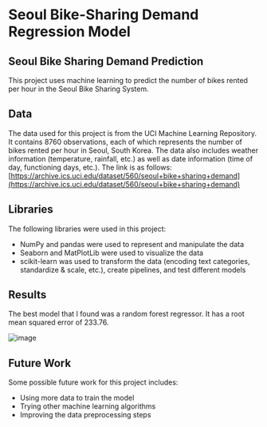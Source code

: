 # Seoul Bike-Sharing Demand Regression Model

## Seoul Bike Sharing Demand Prediction
This project uses machine learning to predict the number of bikes rented per hour in the Seoul Bike Sharing System.

## Data
The data used for this project is from the UCI Machine Learning Repository. It contains 8760 observations, each of which represents the number of bikes rented per hour in Seoul, South Korea. The data also includes weather information (temperature, rainfall, etc.) as well as date information (time of day, functioning days, etc.). The link is as follows: [https://archive.ics.uci.edu/dataset/560/seoul+bike+sharing+demand](https://archive.ics.uci.edu/dataset/560/seoul+bike+sharing+demand)

## Libraries
The following libraries were used in this project:
- NumPy and pandas were used to represent and manipulate the data
- Seaborn and MatPlotLib were used to visualize the data
- scikit-learn was used to transform the data (encoding text categories, standardize & scale, etc.), create pipelines, and test different models

## Results
The best model that I found was a random forest regressor. It has a root mean squared error of 233.76.

![image](https://github.com/edisonwang03/seoul-bike-sharing-demand/assets/49788106/cbc4b1ca-b4c5-4e25-84e2-ed329e202bd7)

## Future Work
Some possible future work for this project includes:
- Using more data to train the model
- Trying other machine learning algorithms
- Improving the data preprocessing steps
